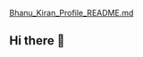 [Bhanu_Kiran_Profile_README.md](https://github.com/user-attachments/files/21022338/Bhanu_Kiran_Profile_README.md)
## Hi there 👋

<!--
**bhanukiran-1511/bhanukiran-1511** is a ✨ _special_ ✨ repository because its `README.md` (this file) appears on your GitHub profile.

Here are some ideas to get you started:

- 🔭 I’m currently working on ...
- 🌱 I’m currently learning ...
- 👯 I’m looking to collaborate on ...
- 🤔 I’m looking for help with ...
- 💬 Ask me about ...
- 📫 How to reach me: ...
- 😄 Pronouns: ...
- ⚡ Fun fact: ...
-->
